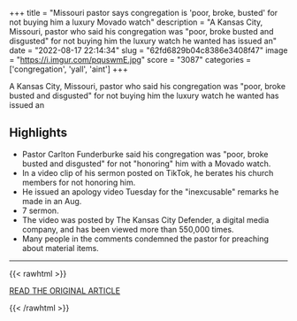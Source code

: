 +++
title = "Missouri pastor says congregation is 'poor, broke, busted' for not buying him a luxury Movado watch"
description = "A Kansas City, Missouri, pastor who said his congregation was \"poor, broke busted and disgusted\" for not buying him the luxury watch he wanted has issued an"
date = "2022-08-17 22:14:34"
slug = "62fd6829b04c8386e3408f47"
image = "https://i.imgur.com/pquswmE.jpg"
score = "3087"
categories = ['congregation', 'yall', 'aint']
+++

A Kansas City, Missouri, pastor who said his congregation was \"poor, broke busted and disgusted\" for not buying him the luxury watch he wanted has issued an

## Highlights

- Pastor Carlton Funderburke said his congregation was "poor, broke busted and disgusted" for not "honoring" him with a Movado watch.
- In a video clip of his sermon posted on TikTok, he berates his church members for not honoring him.
- He issued an apology video Tuesday for the "inexcusable" remarks he made in an Aug.
- 7 sermon.
- The video was posted by The Kansas City Defender, a digital media company, and has been viewed more than 550,000 times.
- Many people in the comments condemned the pastor for preaching about material items.

---

{{< rawhtml >}}
  <p class="article-category">
    <a target="_blank" href="https://www.nbcnews.com/news/us-news/missouri-pastor-says-congregation-poor-broke-busted-not-buying-luxury-rcna43557">READ THE ORIGINAL ARTICLE</a>
  </p>
{{< /rawhtml >}}
